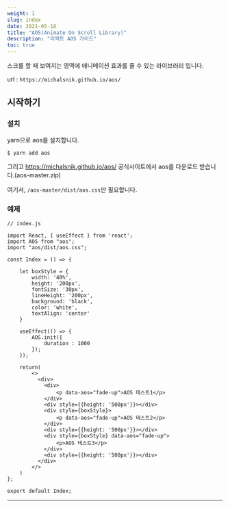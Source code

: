```yaml
---
weight: 1
slug: index
date: 2021-05-18
title: "AOS(Animate On Scroll Library)"
description: "리액트 AOS 가이드"
toc: true
---
```


스크롤 할 때 보여지는 영역에 애니메이션 효과를 줄 수 있는 라이브러리 입니다.

url : `https://michalsnik.github.io/aos/`

## 시작하기

### 설치

yarn으로 aos를 설치합니다.
```
$ yarn add aos
```

그리고 https://michalsnik.github.io/aos/ 공식사이트에서 aos를 다운로드 받습니다.(aos-master.zip)

여기서, `/aos-master/dist/aos.css`만 필요합니다.

### 예제
```
// index.js

import React, { useEffect } from 'react';
import AOS from "aos";
import "aos/dist/aos.css";

const Index = () => {

    let boxStyle = {
        width: '40%',
        height: '200px',
        fontSize: '30px',
        lineHeight: '200px',
        background: 'black',
        color: 'white',
        textAlign: 'center'
    }

    useEffect(() => {
        AOS.init({
            duration : 1000
        });
    });

    return(
        <>
          <div>
            <div>
                <p data-aos="fade-up">AOS 테스트1</p>
            </div>
            <div style={{height: '500px'}}></div>
            <div style={boxStyle}>
                <p data-aos="fade-up">AOS 테스트2</p>
            </div>
            <div style={{height: '500px'}}></div>
            <div style={boxStyle} data-aos="fade-up">
                <p>AOS 테스트3</p>
            </div>
            <div style={{height: '500px'}}></div>
          </div>
        </>
    )
};

export default Index;
```
-------------------------